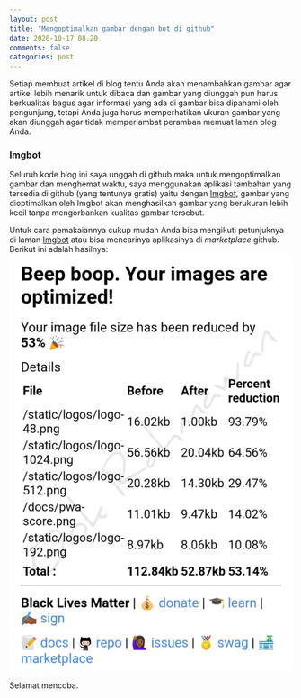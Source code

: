 ```yaml
---
layout: post
title: "Mengoptimalkan gambar dengan bot di github"
date: 2020-10-17 08.20
comments: false
categories: post
---
```


Setiap membuat artikel di blog tentu Anda akan menambahkan gambar agar artikel lebih menarik untuk dibaca dan gambar yang diunggah pun harus berkualitas bagus agar informasi yang ada di gambar bisa dipahami oleh pengunjung, tetapi Anda juga harus memperhatikan ukuran gambar yang akan diunggah agar tidak memperlambat peramban memuat laman blog Anda.
<!--more-->
### Imgbot
Seluruh kode blog ini saya unggah di github maka untuk mengoptimalkan gambar dan menghemat waktu, saya menggunakan aplikasi tambahan yang tersedia di github (yang tentunya gratis) yaitu dengan [Imgbot](https://github.com/marketplace/imgbot), gambar yang dioptimalkan oleh Imgbot akan menghasilkan gambar yang berukuran lebih kecil tanpa mengorbankan kualitas gambar tersebut.

Untuk cara pemakaiannya cukup mudah Anda bisa mengikuti petunjuknya di laman [Imgbot](https://imgbot.net/) atau bisa mencarinya aplikasinya di *marketplace* github.
Berikut ini adalah hasilnya:
![imgbot](/img/imgbothasil.jpg)

Selamat mencoba.
